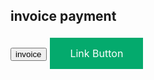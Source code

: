 <!DOCTYPE html>
<html>
<head>
<style>
.button {
  background-color: #04AA6D;
  border: none;
  color: white;
  padding: 15px 32px;
  text-align: center;
  text-decoration: none;
  display: inline-block;
  font-size: 16px;
  margin: 4px 2px;
  cursor: pointer;
}
</style>
</head>
<body>

<h2>invoice payment</h2>

<button>invoice</button>
<a href="[#](https://westinpay.com/invoice/payment/eyJpdiI6IjdQV2l3ZVlFbGNXLzFaa1RsaHA0SUE9PSIsInZhbHVlIjoiSXVRa21FUzVYNFowOFBLbEtUWjZBayt6T1ZKd0ZlYWpZdzdFV0phK0hJbz0iLCJtYWMiOiIxMjQzYWYxYjQ5MzEzYzdiZGY4OTFhMWNkNzZlMjg0OGJlOWVmYTczZmM2OWM1NGE4MjRjMDIxMDk0ZDE1YzMyIiwidGFnIjoiIn0=')https://westinpay.com/invoice/payment/eyJpdiI6IjdQV2l3ZVlFbGNXLzFaa1RsaHA0SUE9PSIsInZhbHVlIjoiSXVRa21FUzVYNFowOFBLbEtUWjZBayt6T1ZKd0ZlYWpZdzdFV0phK0hJbz0iLCJtYWMiOiIxMjQzYWYxYjQ5MzEzYzdiZGY4OTFhMWNkNzZlMjg0OGJlOWVmYTczZmM2OWM1NGE4MjRjMDIxMDk0ZDE1YzMyIiwidGFnIjoiIn0='" class="button">Link Button</a>


</body>
</html>
